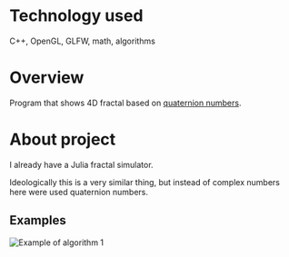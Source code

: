 # Technology used
C++, OpenGL, GLFW, math, algorithms

# Overview
Program that shows 4D fractal based on [quaternion numbers](https://en.wikipedia.org/wiki/Quaternion).

# About project
I already have a Julia fractal simulator.

Ideologically this is a very similar thing, but instead of complex numbers here were used quaternion numbers.

## Examples

![Example of algorithm 1](pictures/quaternions.gif)

